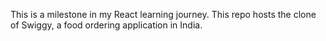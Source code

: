 This is a milestone in my React learning journey. This repo hosts the clone of Swiggy, a food ordering application in India. 
